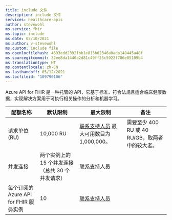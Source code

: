 ```yaml
---
title: include 文件
description: include 文件
services: healthcare-apis
author: stevewohl
ms.service: fhir
ms.topic: include
ms.date: 05/10/2021
ms.author: v-stevewohl
ms.custom: include file
ms.openlocfilehash: 4693edd2392fbb1e813b62346a0ada148445a48f
ms.sourcegitcommit: 32ee8da1440a2d81c49ff25c5922f786e85109b4
ms.translationtype: HT
ms.contentlocale: zh-CN
ms.lasthandoff: 05/12/2021
ms.locfileid: "109790106"
---
```

Azure API for FHIR 是一种托管的 API，它基于标准、符合法规且适合临床健康数据，实现解决方案用于可执行相关操作的分析和机器学习。

| **配额名称** | **默认限制**| **最大限制** | 备注 |
|---|---|---|---|
|请求单位 (RU)|10,000 RU|[联系支持人员](https://azure.microsoft.com/support/options/) 最大可用数目为 1,000,000。 |需要至少 400 RU 或 40 RU/GB，取两者中的较大者。|
|并发连接 |两个实例上的 15 个并发连接（总共 30 个并发请求）|[联系支持人员](https://azure.microsoft.com/support/options/)||
|每个订阅的 Azure API for FHIR 服务实例|10|[联系支持人员](https://azure.microsoft.com/support/options/)||